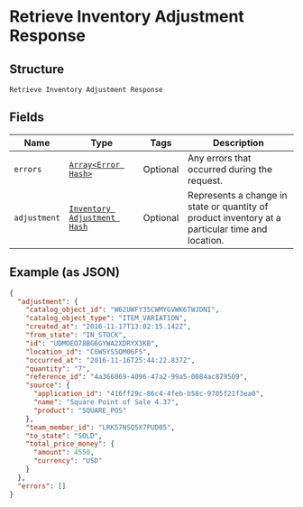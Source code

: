 
# Retrieve Inventory Adjustment Response

## Structure

`Retrieve Inventory Adjustment Response`

## Fields

| Name | Type | Tags | Description |
|  --- | --- | --- | --- |
| `errors` | [`Array<Error Hash>`](/doc/models/error.md) | Optional | Any errors that occurred during the request. |
| `adjustment` | [`Inventory Adjustment Hash`](/doc/models/inventory-adjustment.md) | Optional | Represents a change in state or quantity of product inventory at a<br>particular time and location. |

## Example (as JSON)

```json
{
  "adjustment": {
    "catalog_object_id": "W62UWFY35CWMYGVWK6TWJDNI",
    "catalog_object_type": "ITEM_VARIATION",
    "created_at": "2016-11-17T13:02:15.142Z",
    "from_state": "IN_STOCK",
    "id": "UDMOEO78BG6GYWA2XDRYX3KB",
    "location_id": "C6W5YS5QM06F5",
    "occurred_at": "2016-11-16T25:44:22.837Z",
    "quantity": "7",
    "reference_id": "4a366069-4096-47a2-99a5-0084ac879509",
    "source": {
      "application_id": "416ff29c-86c4-4feb-b58c-9705f21f3ea0",
      "name": "Square Point of Sale 4.37",
      "product": "SQUARE_POS"
    },
    "team_member_id": "LRK57NSQ5X7PUD05",
    "to_state": "SOLD",
    "total_price_money": {
      "amount": 4550,
      "currency": "USD"
    }
  },
  "errors": []
}
```

